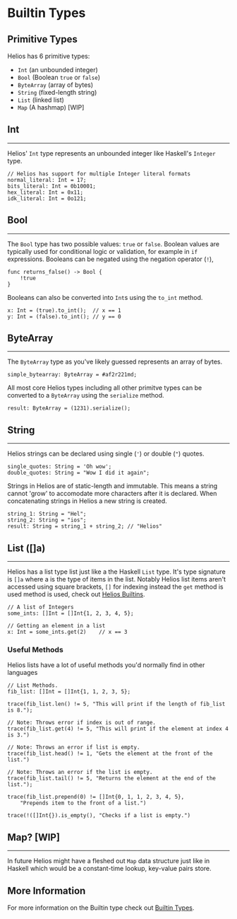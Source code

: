 # Builtin Types

## Primitive Types

Helios has 6 primitive types:
- `Int` (an unbounded integer)
- `Bool` (Boolean `true` or `false`)
- `ByteArray` (array of bytes)
- `String` (fixed-length string)
- `List` (linked list)
- `Map` (A hashmap) [WIP]

## Int
---

Helios' `Int` type represents an unbounded integer like Haskell's `Integer` type.

```rust,noplaypen
// Helios has support for multiple Integer literal formats
normal_literal: Int = 17;
bits_literal: Int = 0b10001;
hex_literal: Int = 0x11;
idk_literal: Int = 0o121;
```

## Bool
---

The `Bool` type has two possible values: `true` or `false`. Boolean values are typically used for conditional logic or validation, for example in `if` expressions. Booleans can be negated using the negation operator (`!`),

```rust,noplaypen
func returns_false() -> Bool {
    !true
}
```

Booleans can also be converted into `Int`s using the `to_int` method.

```rust,noplaypen
x: Int = (true).to_int();  // x == 1
y: Int = (false).to_int(); // y == 0
```

## ByteArray
---

The `ByteArray` type as you've likely guessed represents an array of bytes.

```rust,noplaypen
simple_bytearray: ByteArray = #af2r221md;
```

All most core Helios types including all other primitve types can be converted to a `ByteArray` using the `serialize` method.

```rust,noplaypen
result: ByteArray = (1231).serialize();
```

## String
---

Helios strings can be declared using single (`'`) or double (`"`) quotes.

```ts,noplaypen
single_quotes: String = 'Oh wow';
double_quotes: String = "Wow I did it again";
```

Strings in Helios are of static-length and immutable.
This means a string cannot 'grow' to accomodate more characters after it is declared.
When concatenating strings in Helios a new string is created.

```rust,noplaypen
string_1: String = "Hel";
string_2: String = "ios";
result: String = string_1 + string_2; // "Helios"
```

## List (\[\]a)
---

Helios has a list type list just like a the Haskell `List` type.
It's type signature is `[]a` where a is the type of items in the list.
Notably Helios list items aren't accessed using square brackets, `[]` for indexing instead the `get` method is used method is used, check out [Helios Builtins](../helios_builtins/Helios_Builtins.md/#list-a).

```rust,noplaypen
// A list of Integers
some_ints: []Int = []Int{1, 2, 3, 4, 5};

// Getting an element in a list
x: Int = some_ints.get(2)    // x == 3
```

### Useful Methods

Helios lists have a lot of useful methods you'd normally find in other languages

```rust,noplaypen
// List Methods.
fib_list: []Int = []Int{1, 1, 2, 3, 5};

trace(fib_list.len() != 5, "This will print if the length of fib_list is 8.");

// Note: Throws error if index is out of range. 
trace(fib_list.get(4) != 5, "This will print if the element at index 4 is 3.")

// Note: Throws an error if list is empty.
trace(fib_list.head() != 1, "Gets the element at the front of the list.")

// Note: Throws an error if the list is empty.
trace(fib_list.tail() != 5, "Returns the element at the end of the list.");

trace(fib_list.prepend(0) != []Int{0, 1, 1, 2, 3, 4, 5}, 
    "Prepends item to the front of a list.")

trace(!([]Int{}).is_empty(), "Checks if a list is empty.")
```

## Map? \[WIP\]
---

In future Helios might have a fleshed out `Map` data structure just like in Haskell which would be a constant-time lookup, key-value pairs store.

## More Information

For more information on the Builtin type check out [Builtin Types](../helios_builtins/Helios_Builtins.md).
